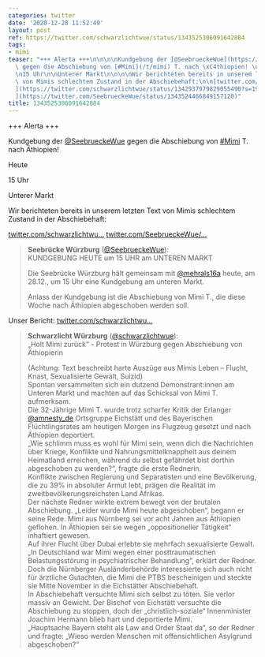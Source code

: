 ```yaml
---
categories: twitter
date: '2020-12-28 11:52:49'
layout: post
ref: https://twitter.com/schwarzlichtwue/status/1343525306091642884
tags:
- mimi
teaser: "+++ Alerta +++\n\n\n\nKundgebung der [@SeebrueckeWue](https://twitter.com/SeebrueckeWue)\
  \ gegen die Abschiebung von [#Mimi](/t/mimi) T. nach \xC4thiopien! \n\n\n\nHeute\n\
  \n15 Uhr\n\nUnterer Markt\n\n\n\nWir berichteten bereits in unserem letzten Text\
  \ von Mimis schlechtem Zustand in der Abschiebehaft:\n\n[twitter.com/schwarzlichtwu\u2026\
  ](https://twitter.com/schwarzlichtwue/status/1342937979829055490?s=19) [twitter.com/SeebrueckeWue/\u2026\
  ](https://twitter.com/SeebrueckeWue/status/1343524466849157120)"
title: 1343525306091642884
---
```

+++ Alerta +++



Kundgebung der [@SeebrueckeWue](https://twitter.com/SeebrueckeWue) gegen die Abschiebung von [#Mimi](/t/mimi) T. nach Äthiopien! 



Heute

15 Uhr

Unterer Markt



Wir berichteten bereits in unserem letzten Text von Mimis schlechtem Zustand in der Abschiebehaft:

[twitter.com/schwarzlichtwu…](https://twitter.com/schwarzlichtwue/status/1342937979829055490?s=19) [twitter.com/SeebrueckeWue/…](https://twitter.com/SeebrueckeWue/status/1343524466849157120)
> <b>Seebrücke Würzburg</b> ([@SeebrueckeWue](https://twitter.com/SeebrueckeWue)):  
>KUNDGEBUNG HEUTE um 15 UHR am UNTEREN MARKT  
>  
>  
>  
>Die Seebrücke Würzburg hält gemeinsam mit [@mehrals16a](https://twitter.com/mehrals16a) heute, am 28.12., um 15 Uhr eine Kundgebung am unteren Markt.  
>  
>Anlass der Kundgebung ist die Abschiebung von Mimi T., die diese Woche nach Äthiopien abgeschoben werden soll.   


Unser Bericht: [twitter.com/schwarzlichtwu…](https://twitter.com/schwarzlichtwue/status/1343581657195040769?s=19)
> <b>Schwarzlicht Würzburg</b> ([@schwarzlichtwue](https://twitter.com/schwarzlichtwue)):  
>„Holt Mimi zurück“ - Protest in Würzburg gegen Abschiebung von Äthiopierin  
>  
>  
>  
>(Achtung: Text beschreibt harte Auszüge aus Mimis Leben – Flucht, Knast, Sexualisierte Gewalt, Suizid)   
>Spontan versammelten sich ein dutzend Demonstrant:innen am Unteren Markt und machten auf das Schicksal von Mimi T. aufmerksam.  
>Die 32-Jährige Mimi T. wurde trotz scharfer Kritik der Erlanger [@amnesty_de](https://twitter.com/amnesty_de) Ortsgruppe Eichstätt und des Bayerischen Flüchtlingsrates am heutigen Morgen ins Flugzeug gesetzt und nach Äthiopien deportiert.  
>„Wie schlimm muss es wohl für Mimi sein, wenn dich die Nachrichten über Kriege, Konflikte und Nahrungsmittelknappheit aus deinem Heimatland erreichen, während du selbst gefährdet bist dorthin abgeschoben zu werden?“, fragte die erste Rednerin.  
>Konflikte zwischen Regierung und Separatisten und eine Bevölkerung, die zu 39% in absoluter Armut lebt, prägen die Realität im zweitbevölkerungsreichsten Land Afrikas.  
>Der nächste Redner wirkte extrem bewegt von der brutalen Abschiebung. „Leider wurde Mimi heute abgeschoben“, begann er seine Rede. Mimi aus Nürnberg sei vor acht Jahren aus Äthiopien geflohen. In Äthiopien sei sie wegen „oppositioneller Tätigkeit“ inhaftiert gewesen.  
>Auf ihrer Flucht über Dubai erlebte sie mehrfach sexualisierte Gewalt. „In Deutschland war Mimi wegen einer posttraumatischen Belastungsstörung in psychiatrischer Behandlung“, erklärt der Redner.  
>Doch die Nürnberger Ausländerbehörde interessierte sich auch nicht für ärztliche Gutachten, die Mimi die PTBS bescheinigen und steckte sie Mitte November in die Eichstätter Abschiebehaft.  
>In Abschiebehaft versuchte Mimi sich selbst zu töten. Sie verlor massiv an Gewicht. Der Bischof von Eichstätt versuchte die Abschiebung zu stoppen, doch der „christlich-soziale“ Innenminister Joachim Hermann blieb hart und deportierte Mimi.  
>„Hauptsache Bayern steht als Law and Order Staat da“, so der Redner und fragte: „Wieso werden Menschen mit offensichtlichen Asylgrund abgeschoben?“  

